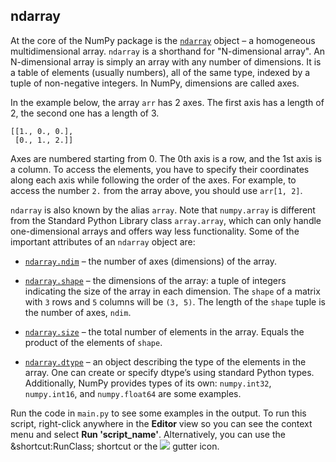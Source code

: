 ## ndarray

At the core of the NumPy package is the [`ndarray`](https://numpy.org/doc/stable/reference/generated/numpy.ndarray.html) object – a homogeneous multidimensional array.
`ndarray` is a shorthand for "N-dimensional array". An N-dimensional array is simply an array with any number of dimensions.
It is a table of elements (usually numbers), all of the same type, indexed by a tuple of non-negative integers. 
In NumPy, dimensions are called axes.

In the example below, the array `arr` has 2 axes. The first axis has 
a length of 2, the second one has a length of 3.

```text
[[1., 0., 0.],
 [0., 1., 2.]]
```

Axes are numbered starting from 0. The 0th axis is a row, and the 1st axis is a column.
To access the elements, you have to specify their coordinates along each axis while following the order of the axes. 
For example, to access the number `2.` from the array above, you should use `arr[1, 2]`.

`ndarray` is also known by the alias `array`. 
Note that `numpy.array` is different from the Standard Python Library class `array.array`, 
which can only handle one-dimensional arrays and offers way less functionality. Some of the 
important attributes of an `ndarray` object are:

- [`ndarray.ndim`](https://numpy.org/doc/stable/reference/generated/numpy.ndarray.ndim.html) – the number of axes (dimensions) of the array.

- [`ndarray.shape`](https://numpy.org/doc/stable/reference/generated/numpy.ndarray.shape.html) – the dimensions of the array: a tuple of integers indicating the size of the 
  array in each dimension. The `shape` of a matrix with `3` rows and `5` columns will 
  be `(3, 5)`. The length of the `shape` tuple is the number of axes, `ndim`.

- [`ndarray.size`](https://numpy.org/doc/stable/reference/generated/numpy.ndarray.size.html) – the total number of elements in the array. Equals the 
  product of the elements of `shape`.

- [`ndarray.dtype`](https://numpy.org/doc/stable/reference/generated/numpy.ndarray.dtype.html) –  an object describing the type of the elements in the array. 
  One can create or specify dtype’s using standard Python types. Additionally, NumPy 
  provides types of its own: `numpy.int32`, `numpy.int16`, and `numpy.float64` are some examples.

Run the code in `main.py` to see some examples in the output.
To run this script, right-click anywhere in the **Editor** view so you can see the context 
menu and select **Run 'script_name'**. Alternatively, you can use the &shortcut:RunClass; shortcut
or the ![](execute.svg) gutter icon. 

<style>
img {
  display: inline !important;
}
</style>